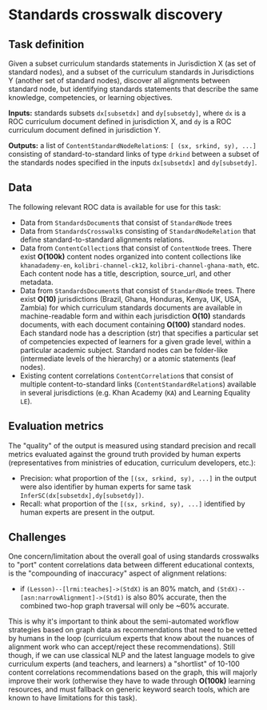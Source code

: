 Standards crosswalk discovery
=============================

Task definition
---------------
Given a subset curriculum standards statements in Jurisdiction X (as set of standard nodes),
and a subset of the curriculum standards in Jurisdictions Y (another set of standard nodes),
discover all alignments between standard node, but identifying standards statements
that describe the same knowledge, competencies, or learning objectives.

**Inputs:** standards subsets `dx[subsetdx]` and `dy[subsetdy]`,
where `dx` is a ROC curriculum document defined in jurisdiction X,
and `dy` is a ROC curriculum document defined in jurisdiction Y.

**Outputs:** a list of `ContentStandardNodeRelation`s: `[ (sx, srkind, sy), ...]`
consisting of standard-to-standard links of type `drkind` between a subset of
the standards nodes specified in the inputs `dx[subsetdx]` and `dy[subsetdy]`.


Data
----
The following relevant ROC data is available for use for this task:
 - Data from `StandardsDocument`s that consist of `StandardNode` trees
 - Data from `StandardsCrosswalk`s consisting of `StandardNodeRelation` that
   define standard-to-standard alignments relations.
 - Data from `ContentCollection`s that consist of `ContentNode` trees.
   There exist **O(100k)** content nodes organized into content collections like
   `khanadademy-en`, `kolibri-channel-ck12`, `kolibri-channel-ghana-math`, etc.
   Each content node has a title, description, source_url, and other metadata.
 - Data from `StandardsDocument`s that consist of `StandardNode` trees.
   There exist **O(10)** jurisdictions (Brazil, Ghana, Honduras, Kenya, UK, USA, Zambia)
   for which curriculum standards documents are available in machine-readable form 
   and within each jurisdiction **O(10)** standards documents, with each document
   containing **O(100)** standard nodes. Each standard node has a description (str)
   that specifies a particular set of competencies expected of learners for a
   given grade level, within a particular academic subject.
   Standard nodes can be folder-like (intermediate levels of the hierarchy)
   or a atomic statements (leaf nodes).
 - Existing content correlations `ContentCorrelation`s that consist of multiple
   content-to-standard links (`ContentStandardRelation`s) available in several
   jurisdictions (e.g. Khan Academy (`KA`) and Learning Equality `LE`).


Evaluation metrics
------------------
The "quality" of the output is measured using standard precision and recall metrics
evaluated against the ground truth provided by human experts (representatives from
ministries of education, curriculum developers, etc.):
 - Precision: what proportion of the `[(sx, srkind, sy), ...]` in the output were
   also identifier by human experts for same task `InferSC(dx[subsetdx],dy[subsetdy])`.
 - Recall: what proportion of the `[(sx, srkind, sy), ...]` identified by human
   experts are present in the output.




Challenges
----------
One concern/limitation about the overall goal of using standards crosswalks to
"port" content correlations data between different educational contexts, is the
"compounding of inaccuracy" aspect of alignment relations:
 - if `(Lesson)--[lrmi:teaches]->(StdX)` is an 80% match,
   and `(StdX)--[asn:narrowAlignment]->(Std1)` is also 80% accurate,
   then the combined two-hop graph traversal will only be ~60% accurate.
   
This is why it's important to think about the semi-automated workflow strategies 
based on graph data as recommendations that need to be vetted by humans in the loop
(curriculum experts that know about the nuances of alignment work who can accept/reject
these recommendations). Still though, if we can use classical NLP and the latest
language models to give curriculum experts (and teachers, and learners) a 
"shortlist" of 10-100 content correlations recommendations based on the graph,
this will majorly improve their work (otherwise they have to wade through **O(100k)**
learning resources, and must fallback on generic keyword search tools, which are
known to have limitations for this task).
